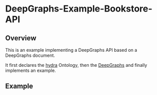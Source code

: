 # DeepGraphs-Example-Bookstore-API

## Overview 
This is an example implementing a DeepGraphs API based on a DeepGraphs document.

It first declares the [hydra](http://hydra-cg.com/) Ontology, then the [DeepGraphs](http://apilama.com/deepgraphs/) and finally implements an example.

## Example


